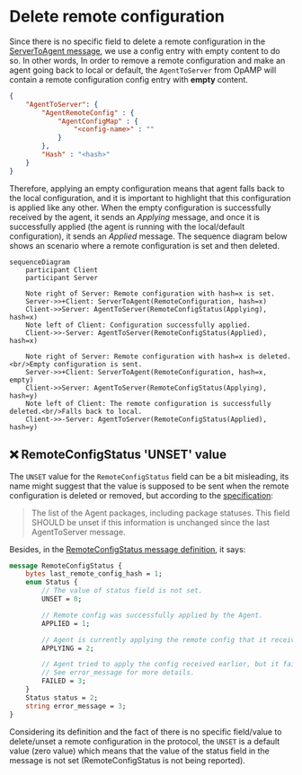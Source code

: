 # Delete remote configuration

Since there is no specific field to delete a remote configuration in the [ServerToAgent message](https://github.com/open-telemetry/opamp-spec/blob/db1e1fcf14e834469f822496f2fa1ed0512141be/specification.md#servertoagent-message), we use a config entry with empty content to do so. In other words, In order to remove a remote configuration and make an agent going back to local or default, the `AgentToServer` from OpAMP will contain a remote configuration config entry with **empty** content. 

```json
{
    "AgentToServer": {
        "AgentRemoteConfig" : {
            "AgentConfigMap" : {
                "<config-name>" : ""
            }
        },
        "Hash" : "<hash>"
    }
}
```

Therefore, applying an empty configuration means that agent falls back to the local configuration, and it is important to highlight that this configuration is applied like any other. When the empty configuration is successfully received by the agent, it sends an _Applying_ message, and once it is successfully applied (the agent is running with the local/default configuration), it sends an _Applied_ message. The sequence diagram below shows an scenario where a remote configuration is set and then deleted.

```mermaid
sequenceDiagram
    participant Client
    participant Server

    Note right of Server: Remote configuration with hash=x is set.
    Server->>+Client: ServerToAgent(RemoteConfiguration, hash=x)
    Client->>Server: AgentToServer(RemoteConfigStatus(Applying), hash=x)
    Note left of Client: Configuration successfully applied.
    Client->>-Server: AgentToServer(RemoteConfigStatus(Applied), hash=x)

    Note right of Server: Remote configuration with hash=x is deleted.<br/>Empty configuration is sent.
    Server->>+Client: ServerToAgent(RemoteConfiguration, hash=x, empty)
    Client->>Server: AgentToServer(RemoteConfigStatus(Applying), hash=y)
    Note left of Client: The remote configuration is successfully deleted.<br/>Falls back to local.
    Client->>-Server: AgentToServer(RemoteConfigStatus(Applied), hash=y)
```

## ❌ RemoteConfigStatus 'UNSET' value

The `UNSET` value for the  `RemoteConfigStatus` field can be a bit misleading, its name might suggest that the value is supposed to be sent when the remote configuration is deleted or removed, but according to the [specification](https://github.com/open-telemetry/opamp-spec/blob/db1e1fcf14e834469f822496f2fa1ed0512141be/specification.md#agenttoserverremote_config_status):

> The list of the Agent packages, including package statuses. This field SHOULD be unset if this information is unchanged since the last AgentToServer message.

Besides, in the [RemoteConfigStatus message definition](https://github.com/open-telemetry/opamp-spec/blob/db1e1fcf14e834469f822496f2fa1ed0512141be/specification.md#remoteconfigstatus-message), it says:

```protobuf
message RemoteConfigStatus {
    bytes last_remote_config_hash = 1;
    enum Status {
        // The value of status field is not set.
        UNSET = 0;

        // Remote config was successfully applied by the Agent.
        APPLIED = 1;

        // Agent is currently applying the remote config that it received earlier.
        APPLYING = 2;

        // Agent tried to apply the config received earlier, but it failed.
        // See error_message for more details.
        FAILED = 3;
    }
    Status status = 2;
    string error_message = 3;
}
```

Considering its definition and the fact of there is no specific field/value to delete/unset a remote configuration in the protocol, the `UNSET` is a default value (zero value) which means that the value of the status field in the message is not set (RemoteConfigStatus is not being reported).
